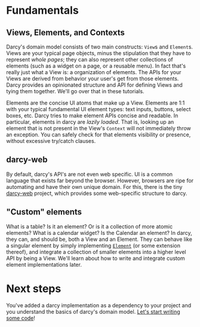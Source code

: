 # Fundamentals

## Views, Elements, and Contexts

Darcy's domain model consists of two main constructs: `View`s and `Element`s. Views are your typical page objects, minus the stipulation that they have to represent _whole pages_; they can also represent other collections of elements (such as a widget on a page, or a reusable menu). In fact that's really just what a View is: a organization of elements. The APIs for your Views are derived from behavior your user's get from those elements. Darcy provides an opinionated structure and API for defining Views and tying them together. We'll go over that in these tutorials.

Elements are the concise UI atoms that make up a View. Elements are 1:1 with your typical fundamental UI element types: text inputs, buttons, select boxes, etc. Darcy tries to make element APIs concise and readable. In particular, elements in darcy are _lazily loaded_. That is, looking up an element that is not present in the View's `Context` will not immediately throw an exception. You can safely check for that elements visibility or presence, without excessive try/catch clauses.

## darcy-web

By default, darcy's API's are not even web specific. UI is a common language that exists far beyond the browser. However, browsers are ripe for automating and have their own unique domain. For this, there is the tiny [darcy-web](https://github.com/darcy-framework/darcy-web) project, which provides some web-specific structure to darcy.

## "Custom" elements

What is a table? Is it an element? Or is it a collection of more atomic elements? What is a calendar widget? Is the Calendar an element? In darcy, they can, and should be, both a View and an Element. They can behave like a singular element by simply implementing [```Element```](https://github.com/darcy-framework/darcy/tree/master/src/main/java/com/redhat/darcy/ui/elements) (or some extension thereof), and integrate a collection of smaller elements into a higher level API by being a View. We'll learn about how to write and integrate custom element implementations later.

# Next steps

You've added a darcy implementation as a dependency to your project and you understand the basics of darcy's domain model. [Let's start writing some code](defining_a_view.md)!
